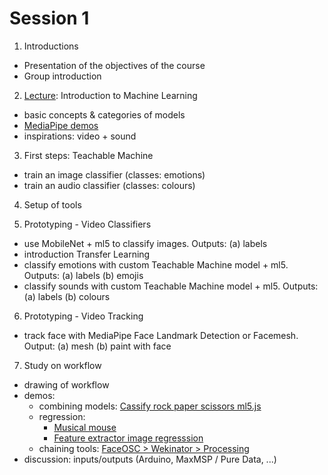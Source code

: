 # Session 1

1. Introductions
  - Presentation of the objectives of the course
  - Group introduction

2. [Lecture](../lectures/1-intro-to-ml.md): Introduction to Machine Learning

  - basic concepts & categories of models
  - [MediaPipe demos](https://mediapipe-studio.webapps.google.com/home)
  - inspirations: video + sound

3. First steps: Teachable Machine

  - train an image classifier (classes: emotions)
  - train an audio classifier (classes: colours)

4. Setup of tools

5. Prototyping - Video Classifiers

  - use MobileNet + ml5 to classify images. Outputs: (a) labels
  - introduction Transfer Learning
  - classify emotions with custom Teachable Machine model + ml5.
  Outputs: (a) labels (b) emojis
  - classify sounds with custom Teachable Machine model + ml5.
  Outputs: (a) labels (b) colours

6. Prototyping - Video Tracking

  - track face with MediaPipe Face Landmark Detection or Facemesh.
  Output: (a) mesh (b) paint with face

7. Study on workflow

  - drawing of workflow
  - demos:
    - combining models: [Cassify rock paper scissors ml5.js](https://editor.p5js.org/tlsaeger/sketches/xL2DrkcEb)
    - regression:
      - [Musical mouse](https://editor.p5js.org/ml5/sketches/NeuralNetwork_musical_mouse)
      - [Feature extractor image regresssion](https://editor.p5js.org/ml5/sketches/FeatureExtractor_Image_Regression)
    - chaining tools: [FaceOSC > Wekinator > Processing](https://vimeo.com/175947130)
  - discussion: inputs/outputs (Arduino, MaxMSP / Pure Data, ...)
